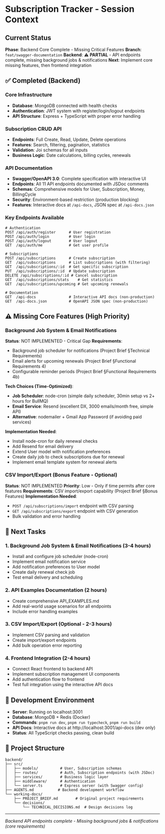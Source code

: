 # Subscription Tracker - Session Context

## Current Status
**Phase**: Backend Core Complete - Missing Critical Features
**Branch**: `feat/swagger-documentation`
**Backend**: ⚠️ **PARTIAL** - API endpoints complete, missing background jobs & notifications
**Next**: Implement core missing features, then frontend integration

## ✅ Completed (Backend)

### Core Infrastructure
- **Database**: MongoDB connected with health checks
- **Authentication**: JWT system with register/login/logout endpoints
- **API Structure**: Express + TypeScript with proper error handling

### Subscription CRUD API
- **Endpoints**: Full Create, Read, Update, Delete operations
- **Features**: Search, filtering, pagination, statistics
- **Validation**: Joi schemas for all inputs
- **Business Logic**: Date calculations, billing cycles, renewals

### API Documentation
- **Swagger/OpenAPI 3.0**: Complete specification with interactive UI
- **Endpoints**: All 11 API endpoints documented with JSDoc comments
- **Schemas**: Comprehensive models for User, Subscription, Money, BillingCycle
- **Security**: Environment-based restriction (production blocking)
- **Features**: Interactive docs at `/api-docs`, JSON spec at `/api-docs.json`

### Key Endpoints Available
```
# Authentication
POST /api/auth/register      # User registration
POST /api/auth/login         # User login
POST /api/auth/logout        # User logout
GET  /api/auth/me            # Get user profile

# Subscriptions
POST /api/subscriptions      # Create subscription
GET  /api/subscriptions      # List subscriptions (with filtering)
GET  /api/subscriptions/:id  # Get specific subscription
PUT  /api/subscriptions/:id  # Update subscription
DELETE /api/subscriptions/:id # Cancel subscription
GET  /api/subscriptions/stats    # Get statistics
GET  /api/subscriptions/upcoming # Get upcoming renewals

# Documentation
GET  /api-docs               # Interactive API docs (non-production)
GET  /api-docs.json          # OpenAPI JSON spec (non-production)
```

## ⚠️ **Missing Core Features** (High Priority)

### Background Job System & Email Notifications
**Status**: NOT IMPLEMENTED - Critical Gap
**Requirements**:
- Background job scheduler for notifications (Project Brief §Technical Requirements)
- Email alerts for upcoming renewals (Project Brief §Functional Requirements 4)
- Configurable reminder periods (Project Brief §Functional Requirements 4b)

**Tech Choices (Time-Optimized)**:
- **Job Scheduler**: node-cron (simple daily scheduler, 30min setup vs 2+ hours for BullMQ)
- **Email Service**: Resend (excellent DX, 3000 emails/month free, simple API)
- **Alternative**: nodemailer + Gmail App Password (if avoiding paid services)

**Implementation Needed**:
- Install node-cron for daily renewal checks
- Add Resend for email delivery
- Extend User model with notification preferences
- Create daily job to check subscriptions due for renewal
- Implement email template system for renewal alerts

### CSV Import/Export (Bonus Feature - Optional)
**Status**: NOT IMPLEMENTED
**Priority**: Low - Only if time permits after core features
**Requirements**: CSV import/export capability (Project Brief §Bonus Features)
**Implementation Needed**:
- `POST /api/subscriptions/import` endpoint with CSV parsing
- `GET /api/subscriptions/export` endpoint with CSV generation
- Bulk validation and error handling

## 🎯 Next Tasks

### 1. Background Job System & Email Notifications (3-4 hours)
- Install and configure job scheduler (node-cron)
- Implement email notification service
- Add notification preferences to User model
- Create daily renewal check job
- Test email delivery and scheduling

### 2. API Examples Documentation (2 hours)
- Create comprehensive API_EXAMPLES.md
- Add real-world usage scenarios for all endpoints
- Include error handling examples

### 3. CSV Import/Export (Optional - 2-3 hours)
- Implement CSV parsing and validation
- Create import/export endpoints
- Add bulk operation error reporting

### 4. Frontend Integration (2-4 hours)
- Connect React frontend to backend API
- Implement subscription management UI components
- Add authentication flow to frontend
- Test full integration using the interactive API docs

## 🔧 Development Environment
- **Server**: Running on localhost:3001
- **Database**: MongoDB + Redis (Docker)
- **Commands**: `pnpm run dev`, `pnpm run typecheck`, `pnpm run build`
- **API Docs**: Interactive docs at http://localhost:3001/api-docs (dev only)
- **Status**: All TypeScript checks passing, clean build

## 📁 Project Structure
```
backend/
├── src/
│   ├── models/          # User, Subscription schemas
│   ├── routes/          # Auth, Subscription endpoints (with JSDoc)
│   ├── services/        # Business logic layer
│   ├── middleware/      # Authentication
│   └── server.ts        # Express server (with Swagger config)
├── AGENTS.md           # Backend development workflow
└── working-docs/
    ├── PROJECT_BRIEF.md        # Original project requirements
    └── decisions/
        └── TECHNICAL_DECISIONS.md  # Design decisions log
```

---
*Backend API endpoints complete - Missing background jobs & notifications (core requirements)*
